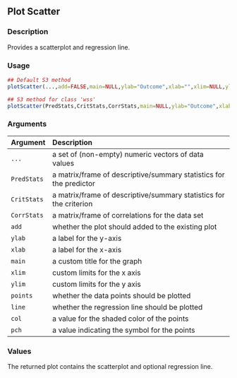## Plot Scatter

### Description

Provides a scatterplot and regression line.

### Usage

```r
## Default S3 method
plotScatter(...,add=FALSE,main=NULL,ylab="Outcome",xlab="",xlim=NULL,ylim=NULL,points=TRUE,line=TRUE,col="black",pch=16)

## S3 method for class 'wss'
plotScatter(PredStats,CritStats,CorrStats,main=NULL,ylab="Outcome",xlab="",xlim=NULL,ylim=NULL,points=FALSE,line=TRUE,col="black",pch=16)
```

### Arguments

Argument | Description
:-- | :--
```...``` | a set of (non-empty) numeric vectors of data values
```PredStats``` | a matrix/frame of descriptive/summary statistics for the predictor
```CritStats``` | a matrix/frame of descriptive/summary statistics for the criterion
```CorrStats``` | a matrix/frame of correlations for the data set
```add``` | whether the plot should added to the existing plot
```ylab``` | a label for the y-axis
```xlab``` | a label for the x-axis
```main``` | a custom title for the graph
```xlim```| custom limits for the x axis
```ylim``` | custom limits for the y axis
```points``` | whether the data points should be plotted
```line``` | whether the regression line should be plotted
```col``` | a value for the shaded color of the points
```pch``` | a value indicating the symbol for the points

### Values

The returned plot contains the scatterplot and optional regression line.
